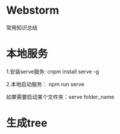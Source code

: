 # Webstorm
常用知识总结


# 本地服务
1.安装serve服务:
    cnpm install serve -g
    
2.本地启动服务：
    npm run serve
    
如果需要启动某个文件夹：serve folder_name

# 生成tree